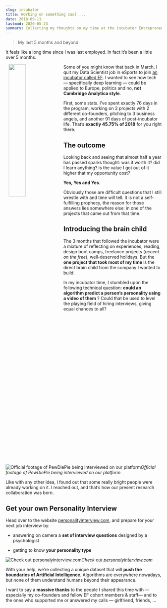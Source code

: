 ```yaml
---
slug: incubator
title: Working on something cool ...
date: 2018-09-11
lastmod: 2020-05-23
summary: Collecting my thoughts on my time at the incubator Entrepreneur First in Berlin.
---
```


> My last 5 months and beyond

It feels like a long time since I was last employed. In fact it’s been a little over 5 months.

<img src="https://cdn-images-1.medium.com/max/3000/0*lnQQiHu_m4aWWpyf.jpg"  width="33%" height="33%" style="float: left; margin: 0 2%;">

Some of you might know that back in March, I quit my Data Scientist job in eSports to join [an incubator called EF](https://www.joinef.com/). I wanted to see how tech — specifically deep learning — could be applied to Europe, politics and no, **not Cambridge Analytica style**.

First, some stats. I’ve spent exactly 76 days in the program, working on 2 projects with 2 different co-founders, pitching to 3 business angels, and another 91 days of post-incubator life. That’s **exactly 45.75% of 2018** for you right there.

## The outcome

Looking back and seeing that almost half a year has passed sparks thought: was it worth it? did I learn anything? is the value I got out of it higher that my opportunity cost?

**Yes, Yes and Yes**.

Obviously those are difficult questions that I still wrestle with and time will tell. It is not a self-fulfilling prophecy, the reason for those answers lies somewhere else: in one of the projects that came out from that time.

## Introducing the brain child

The 3 months that followed the incubator were a mixture of reflecting on experiences, reading, design boot camps, freelance projects (_accent on the free_), well-deserved holidays. But the **one project that took most of my time** is the direct brain child from the company I wanted to build.

In my incubator time, I stumbled upon the following technical question: **could an algorithm predict a person’s personality using a video of them** ? Could that be used to level the playing field of hiring interviews, giving equal chances to all?

![Official footage of PewDiePie being interviewed on our platform](https://cdn-images-1.medium.com/max/3200/0*SqdyBQ9owkfPTQ0W.jpg)_Official footage of PewDiePie being interviewed on our platform_

Like with any other idea, I found out that some really bright people were already working on it. I reached out, and that’s how our present research collaboration was born.

## Get your own Personality Interview

Head over to the website [personalityinterview.com](https://personalityinterview.com/), and prepare for your next job interview by:

- answering on camera a **set of interview questions** designed by a psychologist

- getting to know **your personality type**

![Check out [personalyinterview.com](https://personalityinterview.com/)](https://cdn-images-1.medium.com/max/2876/1*JAcFL116ARMkS12rCWRxoA.png)_Check out [personalyinterview.com](https://personalityinterview.com/)_

With your help, we’re collecting a unique dataset that will **push the boundaries of Artificial Intelligence**. Algorithms are everywhere nowadays, but none of them understand humans beyond their appearance.

I want to say a **massive thanks** to the people I shared this time with — especially my co-founders and fellow EF cohort members & staff— and to the ones who supported me or answered my calls — girlfriend, friends, …
